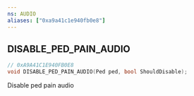 ```yaml
---
ns: AUDIO
aliases: ["0xa9a41c1e940fb0e8"]
---
```

## DISABLE_PED_PAIN_AUDIO

```c
// 0xA9A41C1E940FB0E8
void DISABLE_PED_PAIN_AUDIO(Ped ped, bool ShouldDisable);
```

Disable ped pain audio

